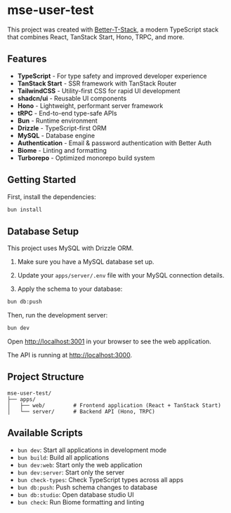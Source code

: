 # mse-user-test

This project was created with [Better-T-Stack](https://github.com/AmanVarshney01/create-better-t-stack), a modern TypeScript stack that combines React, TanStack Start, Hono, TRPC, and more.

## Features

- **TypeScript** - For type safety and improved developer experience
- **TanStack Start** - SSR framework with TanStack Router
- **TailwindCSS** - Utility-first CSS for rapid UI development
- **shadcn/ui** - Reusable UI components
- **Hono** - Lightweight, performant server framework
- **tRPC** - End-to-end type-safe APIs
- **Bun** - Runtime environment
- **Drizzle** - TypeScript-first ORM
- **MySQL** - Database engine
- **Authentication** - Email & password authentication with Better Auth
- **Biome** - Linting and formatting
- **Turborepo** - Optimized monorepo build system

## Getting Started

First, install the dependencies:

```bash
bun install
```
## Database Setup

This project uses MySQL with Drizzle ORM.

1. Make sure you have a MySQL database set up.
2. Update your `apps/server/.env` file with your MySQL connection details.

3. Apply the schema to your database:
```bash
bun db:push
```


Then, run the development server:

```bash
bun dev
```

Open [http://localhost:3001](http://localhost:3001) in your browser to see the web application.

The API is running at [http://localhost:3000](http://localhost:3000).



## Project Structure

```
mse-user-test/
├── apps/
│   ├── web/         # Frontend application (React + TanStack Start)
│   └── server/      # Backend API (Hono, TRPC)
```

## Available Scripts

- `bun dev`: Start all applications in development mode
- `bun build`: Build all applications
- `bun dev:web`: Start only the web application
- `bun dev:server`: Start only the server
- `bun check-types`: Check TypeScript types across all apps
- `bun db:push`: Push schema changes to database
- `bun db:studio`: Open database studio UI
- `bun check`: Run Biome formatting and linting
